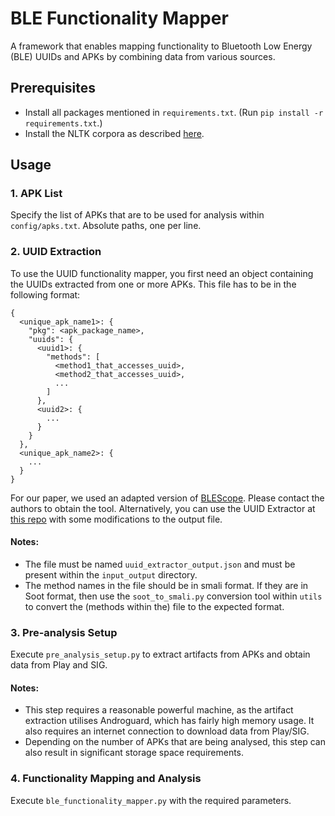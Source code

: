 # BLE Functionality Mapper
A framework that enables mapping functionality to Bluetooth Low Energy (BLE) UUIDs and APKs by combining data from various sources.

## Prerequisites
* Install all packages mentioned in `requirements.txt`. (Run `pip install -r requirements.txt`.)
* Install the NLTK corpora as described [here](https://www.nltk.org/data.html).

## Usage
### 1. APK List
Specify the list of APKs that are to be used for analysis within `config/apks.txt`. Absolute paths, one per line.

### 2. UUID Extraction
To use the UUID functionality mapper, you first need an object containing the UUIDs extracted from one or more APKs. This file has to be in the following format:
```
{
  <unique_apk_name1>: {
    "pkg": <apk_package_name>,
    "uuids": {
      <uuid1>: {
        "methods": [
          <method1_that_accesses_uuid>,
          <method2_that_accesses_uuid>,
          ...
        ]
      },
      <uuid2>: {
        ...
      }
    }
  },
  <unique_apk_name2>: {
    ...
  }
}
```

For our paper, we used an adapted version of [BLEScope](https://dl.acm.org/doi/10.1145/3319535.3354240). Please contact the authors to obtain the tool. Alternatively, you can use the UUID Extractor at [this repo](https://github.com/projectbtle/uuid-extractor) with some modifications to the output file. 

#### Notes:
* The file must be named `uuid_extractor_output.json` and must be present within the `input_output` directory.
* The method names in the file should be in smali format. If they are in Soot format, then use the `soot_to_smali.py` conversion tool within `utils` to convert the (methods within the) file to the expected format.

### 3. Pre-analysis Setup
Execute `pre_analysis_setup.py` to extract artifacts from APKs and obtain data from Play and SIG. 

#### Notes:
* This step requires a reasonable powerful machine, as the artifact extraction utilises Androguard, which has fairly high memory usage. It also requires an internet connection to download data from Play/SIG.
* Depending on the number of APKs that are being analysed, this step can also result in significant storage space requirements.

### 4. Functionality Mapping and Analysis
Execute `ble_functionality_mapper.py` with the required parameters.
